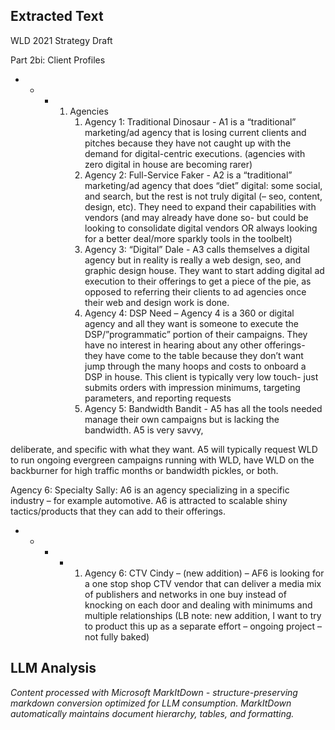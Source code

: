 ## Extracted Text
WLD 2021 Strategy Draft

Part 2bi: Client Profiles

* + - 1. Agencies
         1. Agency 1: Traditional Dinosaur - A1 is a “traditional” marketing/ad agency that is losing current clients and pitches because they have not caught up with the demand for digital-centric executions. (agencies with zero digital in house are becoming rarer)
         2. Agency 2: Full-Service Faker - A2 is a “traditional” marketing/ad agency that does “diet” digital: some social, and search, but the rest is not truly digital (– seo, content, design, etc). They need to expand their capabilities with vendors (and may already have done so- but could be looking to consolidate digital vendors OR always looking for a better deal/more sparkly tools in the toolbelt)
         3. Agency 3: “Digital” Dale - A3 calls themselves a digital agency but in reality is really a web design, seo, and graphic design house. They want to start adding digital ad execution to their offerings to get a piece of the pie, as opposed to referring their clients to ad agencies once their web and design work is done.
         4. Agency 4: DSP Need – Agency 4 is a 360 or digital agency and all they want is someone to execute the DSP/”programmatic” portion of their campaigns. They have no interest in hearing about any other offerings- they have come to the table because they don’t want jump through the many hoops and costs to onboard a DSP in house. This client is typically very low touch- just submits orders with impression minimums, targeting parameters, and reporting requests
         5. Agency 5: Bandwidth Bandit - A5 has all the tools needed manage their own campaigns but is lacking the bandwidth. A5 is very savvy,

deliberate, and specific with what they want. A5 will typically request WLD to run ongoing evergreen campaigns running with WLD, have WLD on the backburner for high traffic months or bandwidth pickles, or both.

Agency 6: Specialty Sally: A6 is an agency specializing in a specific industry – for example automotive. A6 is attracted to scalable shiny tactics/products that they can add to their offerings.

* + - * 1. Agency 6: CTV Cindy – (new addition) – AF6 is looking for a one stop shop CTV vendor that can deliver a media mix of publishers and networks in one buy instead of knocking on each door and dealing with minimums and multiple relationships (LB note: new addition, I want to try to product this up as a separate effort – ongoing project – not fully baked)

## LLM Analysis
*Content processed with Microsoft MarkItDown - structure-preserving markdown conversion optimized for LLM consumption. MarkItDown automatically maintains document hierarchy, tables, and formatting.*

